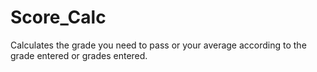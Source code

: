 # Score_Calc
Calculates the grade you need to pass or your average according to the grade entered or grades entered.

